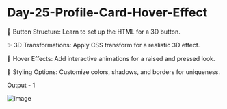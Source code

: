# Day-25-Profile-Card-Hover-Effect

🔧 Button Structure: Learn to set up the HTML for a 3D button.

✨ 3D Transformations: Apply CSS transform for a realistic 3D effect.

🎨 Hover Effects: Add interactive animations for a raised and pressed look.

🌈 Styling Options: Customize colors, shadows, and borders for uniqueness.



Output - 1

![image](https://github.com/user-attachments/assets/f6c49822-fb3a-4f28-8efa-97285ffe899f)


